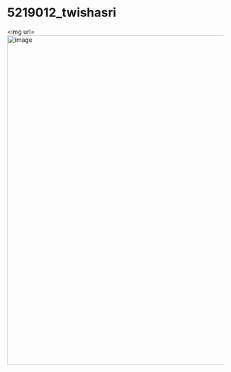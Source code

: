 # 5219012_twishasri
<img url=<img width="1366" height="768" alt="image" src="https://github.com/user-attachments/assets/0fe342a7-ef1e-4e9c-a7f6-1d54484e65b5" />
